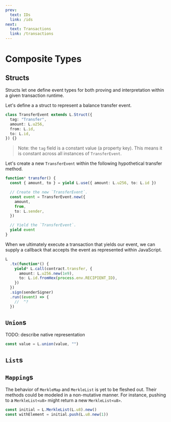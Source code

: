 ```yaml
---
prev:
  text: IDs
  link: /ids
next:
  text: Transactions
  link: /transactions
---
```


# Composite Types

## Structs

Structs let one define event types for both proving and interpretation within a given transaction
runtime.

Let's define a a struct to represent a balance transfer event.

```ts
class TransferEvent extends L.Struct({
  tag: "Transfer",
  amount: L.u256,
  from: L.id,
  to: L.id,
}) {}
```

> Note: the `tag` field is a constant value (a property key). This means it is constant across all
> instances of `TransferEvent`.

Let's create a new `TransferEvent` within the following hypothetical transfer method.

```ts
function* transfer() {
  const { amount, to } = yield L.use({ amount: L.u256, to: L.id })

  // Create the new `TransferEvent`.
  const event = TransferEvent.new({
    amount,
    from,
    to: L.sender,
  })

  // Yield the `TransferEvent`.
  yield event
}
```

When we ultimately execute a transaction that yields our event, we can supply a callback that
accepts the event as represented within JavaScript.

```ts
L
  .tx(function*() {
    yield* L.call(contract.transfer, {
      amount: L.u256.new(1e9),
      to: L.id.fromHex(process.env.RECIPIENT_ID),
    })
  })
  .sign(senderSigner)
  .run((event) => {
    //  ^?
  })
```

## `Union`s

TODO: describe native representation

```ts
const value = L.union(value, "")
```

## `List`s

## `Mapping`s

The behavior of `MerkleMap` and `MerkleList` is yet to be fleshed out. Their methods could be
modeled in a non-mutative manner. For instance, pushing to a `MerkleList<u8>` might return a new
`MerkleList<u8>`.

```ts
const initial = L.MerkleList(L.u8).new()
const withElement = initial.push(L.u8.new(1))
```
